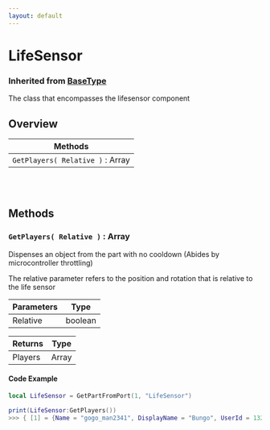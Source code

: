 ```yaml
---
layout: default
---
```


# LifeSensor
### Inherited from [BaseType](https://realbongochongo.github.io/cosmicjunk.lua/docs/types/base/basetype)

The class that encompasses the lifesensor component

## Overview

| Methods                            |
| ---------------------------------- |
| `GetPlayers( Relative )` : Array   |

<br />
<br />

## Methods

### `GetPlayers( Relative )` : Array

Dispenses an object from the part with no cooldown (Abides by microcontroller throttling)

The relative parameter refers to the position and rotation that is relative to the life sensor

| Parameters    | Type     |
| ------------- | -------- |
| Relative      | boolean  |

| Returns       | Type   |
| ------------- | ------ |
| Players       | Array  |

#### Code Example

```lua
local LifeSensor = GetPartFromPort(1, "LifeSensor")

print(LifeSensor:GetPlayers())
>>> { [1] = {Name = "gogo_man2341", DisplayName = "Bungo", UserId = 1328749, Position = 0, 100, 0, CFrame = <insert cframe>} }
```
